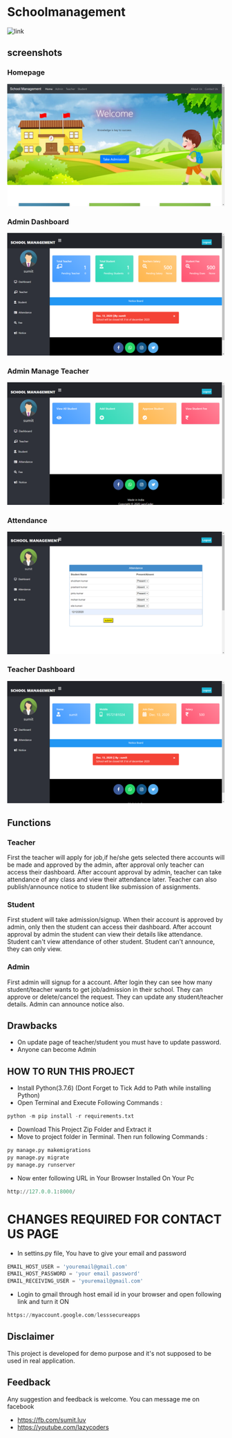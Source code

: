 # Schoolmanagement
![link](https://img.shields.io/badge/Developed_By:-Submit_Kumar-red)
## screenshots
### Homepage
![picture1](image.png)
### Admin Dashboard
![picture2](image2.png)
### Admin Manage Teacher
![picture3](image3.png)
### Attendance
![picture4](image4.png)
### Teacher Dashboard
![picture5](image5.png)
## Functions
### Teacher
First the teacher will apply for job,if he/she gets selected there accounts will be made and approved by the admin, after approval only teacher can access their dashboard. After account approval by admin, teacher can take attendance of any class and view their attendance later. Teacher can also publish/announce notice to student like submission of assignments.
### Student
First student will take admission/signup. When their account is approved by admin, only then the student can access their dashboard. After account approval by admin the student can view their details like attendance. Student can't view attendance of other student. Student can't announce, they can only view.
### Admin
First admin will signup for a account. After login they can see how many student/teacher wants to get job/admission in their school. They can approve or delete/cancel the request. They can update any student/teacher details. Admin can announce notice also.
## Drawbacks
- On update page of teacher/student you must have to update password.
- Anyone can become Admin
## HOW TO RUN THIS PROJECT
- Install Python(3.7.6) (Dont Forget to Tick Add to Path while installing Python)
- Open Terminal and Execute Following Commands :
~~~python
python -m pip install -r requirements.txt
~~~
- Download This Project Zip Folder and Extract it
- Move to project folder in Terminal. Then run following Commands :
~~~python
py manage.py makemigrations
py manage.py migrate
py manage.py runserver
~~~
- Now enter following URL in Your Browser Installed On Your Pc
~~~python
http://127.0.0.1:8000/
~~~
# CHANGES REQUIRED FOR CONTACT US PAGE
- In settins.py file, You have to give your email and password
~~~python
EMAIL_HOST_USER = 'youremail@gmail.com'
EMAIL_HOST_PASSWORD = 'your email password'
EMAIL_RECEIVING_USER = 'youremail@gmail.com'
~~~
- Login to gmail through host email id in your browser and open following link and turn it ON
~~~python
https://myaccount.google.com/lesssecureapps
~~~
## Disclaimer
This project is developed for demo purpose and it's not supposed to be used in real application.
## Feedback
Any suggestion and feedback is welcome. You can message me on facebook
- https://fb.com/sumit.luv
- https://youtube.com/lazycoders